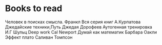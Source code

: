 # Books to read

Человек в поисках смысла. Франкл
Вся серия книг А.Курпатова
Джедайские техники,Путь Джедая Дорофеев
Аутогенная тренировка И.Г Шульц
Deep work Cal Newport
Думай как математик Барбара Оакли
Эффект плато Саливан Томпсон
